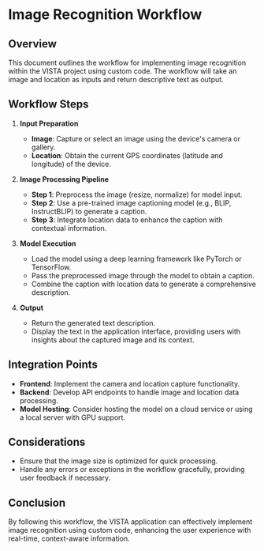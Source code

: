 # Image Recognition Workflow

## Overview
This document outlines the workflow for implementing image recognition within the VISTA project using custom code. The workflow will take an image and location as inputs and return descriptive text as output.

## Workflow Steps

1. **Input Preparation**
   - **Image**: Capture or select an image using the device's camera or gallery.
   - **Location**: Obtain the current GPS coordinates (latitude and longitude) of the device.

2. **Image Processing Pipeline**
   - **Step 1**: Preprocess the image (resize, normalize) for model input.
   - **Step 2**: Use a pre-trained image captioning model (e.g., BLIP, InstructBLIP) to generate a caption.
   - **Step 3**: Integrate location data to enhance the caption with contextual information.

3. **Model Execution**
   - Load the model using a deep learning framework like PyTorch or TensorFlow.
   - Pass the preprocessed image through the model to obtain a caption.
   - Combine the caption with location data to generate a comprehensive description.

4. **Output**
   - Return the generated text description.
   - Display the text in the application interface, providing users with insights about the captured image and its context.

## Integration Points
- **Frontend**: Implement the camera and location capture functionality.
- **Backend**: Develop API endpoints to handle image and location data processing.
- **Model Hosting**: Consider hosting the model on a cloud service or using a local server with GPU support.

## Considerations
- Ensure that the image size is optimized for quick processing.
- Handle any errors or exceptions in the workflow gracefully, providing user feedback if necessary.

## Conclusion
By following this workflow, the VISTA application can effectively implement image recognition using custom code, enhancing the user experience with real-time, context-aware information. 